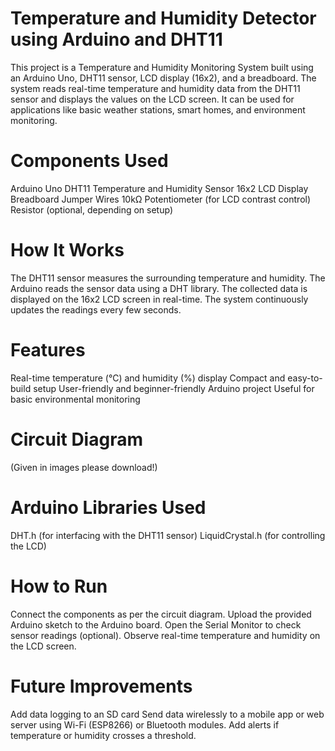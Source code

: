# Temperature and Humidity Detector using Arduino and DHT11


This project is a Temperature and Humidity Monitoring System built using an Arduino Uno, DHT11 sensor, LCD display (16x2), and a breadboard. The system reads real-time temperature and humidity data from the DHT11 sensor and displays the values on the LCD screen. It can be used for applications like basic weather stations, smart homes, and environment monitoring.

# Components Used
Arduino Uno
DHT11 Temperature and Humidity Sensor
16x2 LCD Display
Breadboard
Jumper Wires
10kΩ Potentiometer (for LCD contrast control)
Resistor (optional, depending on setup)

# How It Works
The DHT11 sensor measures the surrounding temperature and humidity.
The Arduino reads the sensor data using a DHT library.
The collected data is displayed on the 16x2 LCD screen in real-time.
The system continuously updates the readings every few seconds.

# Features
Real-time temperature (°C) and humidity (%) display
Compact and easy-to-build setup
User-friendly and beginner-friendly Arduino project
Useful for basic environmental monitoring

# Circuit Diagram
(Given in images please download!)

# Arduino Libraries Used
DHT.h (for interfacing with the DHT11 sensor)
LiquidCrystal.h (for controlling the LCD)

# How to Run
Connect the components as per the circuit diagram.
Upload the provided Arduino sketch to the Arduino board.
Open the Serial Monitor to check sensor readings (optional).
Observe real-time temperature and humidity on the LCD screen.

# Future Improvements
Add data logging to an SD card
Send data wirelessly to a mobile app or web server using Wi-Fi (ESP8266) or Bluetooth modules.
Add alerts if temperature or humidity crosses a threshold.
